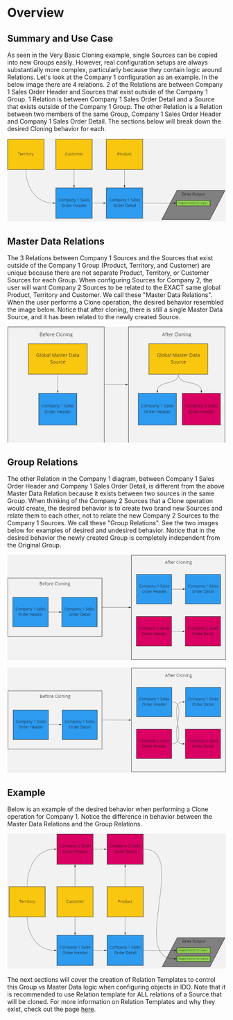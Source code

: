 # Overview

## Summary and Use Case

As seen in the Very Basic Cloning example, single Sources can be copied into new Groups easily. However, real configuration setups are always substantially more complex, particularly because they contain logic around Relations. Let's look at the Company 1 configuration as an example. In the below image there are 4 relations. 2 of the Relations are between Company 1 Sales Order Header and Sources that exist outside of the Company 1 Group. 1 Relation is between Company 1 Sales Order Detail and a Source that exists outside of the Company 1 Group. The other Relation is a Relation between two members of the same Group, Company 1 Sales Order Header and Company 1 Sales Order Detail. The sections below will break down the desired Cloning behavior for each.

![Company 1 Relations](<../../../.gitbook/assets/image (394) (1).png>)

## Master Data Relations

The 3 Relations between Company 1 Sources and the Sources that exist outside of the Company 1 Group (Product, Territory, and Customer) are unique because there are not separate Product, Territory, or Customer Sources for each Group. When configuring Sources for Company 2, the user will want Company 2 Sources to be related to the EXACT same global Product, Territory and Customer. We call these "Master Data Relations". When the user performs a Clone operation, the desired behavior resembled the image below. Notice that after cloning, there is still a single Master Data Source, and it has been related to the newly created Source.

![A Master Data Relation Clone](<../../../.gitbook/assets/image (391) (1).png>)





## Group Relations

The other Relation in the Company 1 diagram, between Company 1 Sales Order Header and Company 1 Sales Order Detail, is different from the above Master Data Relation because it exists between two sources in the same Group. When thinking of the Company 2 Sources that a Clone operation would create, the desired behavior is to create two brand new Sources and relate them to each other, not to relate the new Company 2 Sources to the Company 1 Sources. We call these "Group Relations". See the two images below for examples of desired and undesired behavior. Notice that in the desired behavior the newly created Group is completely independent from the Original Group.

![Desired Behavior for Group Relations](<../../../.gitbook/assets/image (383).png>)

![Undesired Behavior](<../../../.gitbook/assets/image (401) (1).png>)

## Example

Below is an example of the desired behavior when performing a Clone operation for Company 1. Notice the difference in behavior between the Master Data Relations and the Group Relations.&#x20;

![Desired Cloning behaviro with Master Data and Group Relations](<../../../.gitbook/assets/image (395) (1).png>)

The next sections will cover the creation of Relation Templates to control this Group vs Master Data logic when configuring objects in IDO. Note that it is recommended to use Relation template for ALL relations of a Source that will be cloned. For more information on Relation Templates and why they exist, check out the page [here](../../validation-and-enrichment-rule-templates/relation-templates/overview.md).
